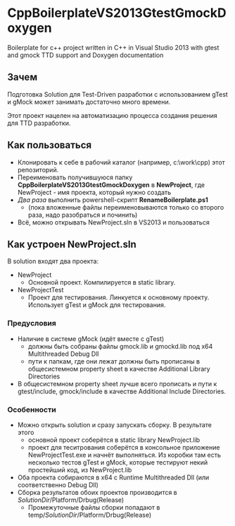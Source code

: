 # CppBoilerplateVS2013GtestGmockDoxygen
Boilerplate for c++ project written in C++ in Visual Studio 2013 with gtest and gmock TTD support and Doxygen documentation

## Зачем
Подготовка Solution для Test-Driven разработки с использованием gTest и gMock может занимать достаточно много времени. 

Этот проект нацелен на автоматизацию процесса создания решения для TTD разработки.

## Как пользоваться
* Клонировать к себе в рабочий каталог (например, с:\work\cpp) этот репозиторий.
* Переименовать получившуюся папку **CppBoilerplateVS2013GtestGmockDoxygen** в **NewProject**, где NewProject - имя проекта, который нужно создать 
* *Два раза* выполнить powershell-скрипт **RenameBoilerplate.ps1**
    - (пока вложенные файлы переименовываются только со второго раза, надо разобраться и починить)
* Всё, можно открывать NewProject.sln в VS2013 и пользоваться

## Как устроен NewProject.sln
В solution входят два проекта:
- NewProject
    + Основной проект. Компилируется в static library.
- NewProjectTest
    + Проект для тестирования. Линкуется к основному проекту. Использует gTest и gMock для тестирования.

### Предусловия
* Наличие в системе gMock (идёт вместе с gTest)
    - должны быть собраны файлы gmock.lib и gmockd.lib под x64 Multithreaded Debug Dll
    - пути к папкам, где они лежат должны быть прописаны в общесистемном property sheet в качестве Additional Library Directories
* В общесистемном property sheet лучше всего прописать и пути к gtest/include, gmock/include в качестве Additional Include Directories.

### Особенности
* Можно открыть solution и сразу запускать сборку. В результате этого
    - основной проект соберётся в static library NewProject.lib
    - проект для теситрования соберётся в консольное приложение NewProjectTest.exe и начнёт выполняться. Из коробки там есть несколько тестов gTest и gMock, которые тестируют некий простейший код, из NewProject.lib
* Оба проекта собираются в x64 с Runtime Multithreaded Dll (или соответственно Debug Dll)
* Сборка результатов обоих проектов производится в $SolutionDir/$Platform/Drbug(Release)
    - Промежуточные файлы сборки попадают в temp/$SolutionDir/$Platform/Drbug(Release)
